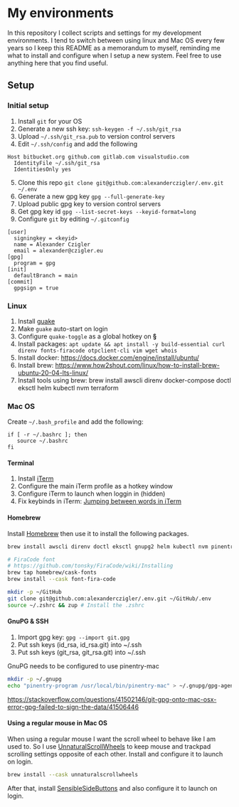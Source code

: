 # My environments

In this repository I collect scripts and settings for my development environments. I tend to switch between using linux and Mac OS every few years so I keep this README as a memorandum to myself, reminding me what to install and configure when I setup a new system. Feel free to use anything here that you find useful.

## Setup

### Initial setup

1. Install `git` for your OS
2. Generate a new ssh key: `ssh-keygen -f ~/.ssh/git_rsa`
3. Upload `~/.ssh/git_rsa.pub` to version control servers
4. Edit `~/.ssh/config` and add the following

```config
Host bitbucket.org github.com gitlab.com visualstudio.com
  IdentityFile ~/.ssh/git_rsa
  IdentitiesOnly yes
```

5. Clone this repo `git clone git@github.com:alexanderczigler/.env.git ~/.env`
6. Generate a new gpg key `gpg --full-generate-key`
7. Upload public gpg key to version control servers
8. Get gpg key id `gpg --list-secret-keys --keyid-format=long`
9. Configure `git` by editing `~/.gitconfig`

```config
[user]
  signingkey = <keyid>
  name = Alexander Czigler
  email = alexander@czigler.eu
[gpg]
  program = gpg
[init]
  defaultBranch = main
[commit]
  gpgsign = true
```

### Linux

1. Install [guake](http://guake-project.org/)
2. Make `guake` auto-start on login
3. Configure `quake-toggle` as a global hotkey on **§**
4. Install packages: `apt update && apt install -y build-essential curl direnv fonts-firacode otpclient-cli vim wget whois`
5. Install docker: https://docs.docker.com/engine/install/ubuntu/
6. Install brew: https://www.how2shout.com/linux/how-to-install-brew-ubuntu-20-04-lts-linux/
7. Install tools using brew: brew install awscli direnv docker-compose doctl eksctl helm kubectl nvm terraform

### Mac OS

Create `~/.bash_profile` and add the following:

```
if [ -r ~/.bashrc ]; then
   source ~/.bashrc
fi
```

#### Terminal

1. Install [iTerm](https://iterm2.com/)
2. Configure the main iTerm profile as a hotkey window
3. Configure iTerm to launch when loggin in (hidden)
4. Fix keybinds in iTerm: [Jumping between words in iTerm](https://coderwall.com/p/h6yfda/use-and-to-jump-forwards-backwards-words-in-iterm-2-on-os-x)

#### Homebrew

Install [Homebrew](https://brew.sh/) then use it to install the following packages.

```bash
brew install awscli direnv doctl eksctl gnupg2 helm kubectl nvm pinentry-mac watch

# FiraCode font
# https://github.com/tonsky/FiraCode/wiki/Installing
brew tap homebrew/cask-fonts
brew install --cask font-fira-code

mkdir -p ~/GitHub
git clone git@github.com:alexanderczigler/.env.git ~/GitHub/.env
source ~/.zshrc && zup # Install the .zshrc
```

#### GnuPG & SSH

1. Import gpg key: `gpg --import git.gpg`
2. Put ssh keys (id_rsa, id_rsa.git) into ~/.ssh
3. Put ssh keys (git_rsa, git_rsa.git) into ~/.ssh

GnuPG needs to be configured to use pinentry-mac

```bash
mkdir -p ~/.gnupg
echo "pinentry-program /usr/local/bin/pinentry-mac" > ~/.gnupg/gpg-agent.conf
```

https://stackoverflow.com/questions/41502146/git-gpg-onto-mac-osx-error-gpg-failed-to-sign-the-data/41506446

#### Using a regular mouse in Mac OS

When using a regular mouse I want the scroll wheel to behave like I am used to. So I use [UnnaturalScrollWheels](https://github.com/ther0n/UnnaturalScrollWheels) to keep mouse and trackpad scrolling settings opposite of each other. Install and configure it to launch on login.

```bash
brew install --cask unnaturalscrollwheels
```

After that, install [SensibleSideButtons](https://sensible-side-buttons.archagon.net) and also configure it to launch on login.
